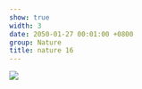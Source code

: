 ```yaml
---
show: true
width: 3
date: 2050-01-27 00:01:00 +0800
group: Nature
title: nature 16
---
```

<div>
<a href="/assets/images/photos/nature/DSC04350-2.jpg" target="_blank">
    <img data-src="/assets/images/photos/nature/DSC04350-2.jpg" class="lazy w-100 rounded-xl" src="{{ '/assets/images/empty_300x200.png' | relative_url }}">
</a>
</div>
